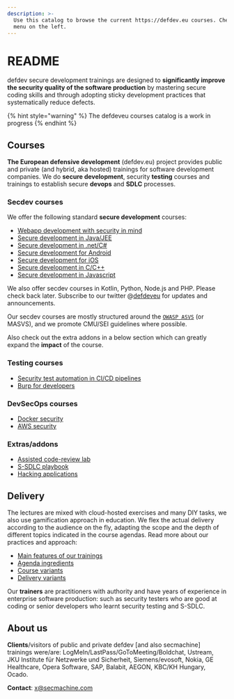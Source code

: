 ```yaml
---
description: >-
  Use this catalog to browse the current https://defdev.eu courses. Check the
  menu on the left.
---
```


# README

defdev secure development trainings are designed to **significantly improve the security quality of the software production** by mastering secure coding skills and through adopting sticky development practices that systematically reduce defects.

{% hint style="warning" %}
The defdeveu courses catalog is a work in progress
{% endhint %}

## Courses

**The European defensive development** \(defdev.eu\) project provides public and private \(and hybrid, aka hosted\) trainings for software development companies. We do **secure development**, security **testing** courses and trainings to establish secure **devops** and **SDLC** processes. 

### Secdev courses

We offer the following standard **secure development** courses:

* [Webapp development with security in mind](secdev-courses/webapp-secure-development.md)
* [Secure development in Java/JEE](secdev-courses/secure-development-in-java.md)
* [Secure development in .net/C\#](secdev-courses/secure-development-in-.net.md)
* [Secure development for Android](secdev-courses/secure-development-for-android.md)
* [Secure development for iOS](secdev-courses/secure-development-for-ios.md)
* [Secure development in C/C++](secdev-courses/secure-development-in-cpp.md)
* [Secure development in Javascript](modules/language-specific-modules/js-specific.md)

We also offer secdev courses in Kotlin, Python, Node.js and PHP. Please check back later. Subscribe to our twitter @[defdeveu](https://twitter.com/defdeveu) for updates and announcements.

Our secdev courses are mostly structured around the [`OWASP ASVS`](https://github.com/OWASP/ASVS) \(or MASVS\), and we promote CMU/SEI guidelines where possible.

Also check out the extra addons in a below section which can greatly expand the **impact** of the course.

### Testing courses

* [Security test automation in CI/CD pipelines](testing-courses/security-test-automation-in-ci-cd-pipelines.md)
* [Burp for developers](testing-courses/burp.md)

### DevSecOps courses

* [Docker security](devsecops-courses/docker-security.md)
* [AWS security](devsecops-courses/aws-security.md)

### Extras/addons

* [Assisted code-review lab](modules/assisted-code-review-lab.md)
* [S-SDLC playbook](modules/s-sdlc-playbook.md)
* [Hacking applications](modules/hacking-applications.md)

## Delivery

The lectures are mixed with cloud-hosted exercises and many DIY tasks, we also use gamification approach in education. We flex the actual delivery according to the audience on the fly, adapting the scope and the depth of different topics indicated in the course agendas. Read more about our practices and approach:

* [Main features of our trainings](delivery/main-features.md)
* [Agenda ingredients](delivery/agenda-ingredients.md)
* [Course variants](delivery/course-variants.md)
* [Delivery variants](delivery/delivery-variants.md)

Our **trainers** are practitioners with authority and have years of experience in enterprise software production: such as security testers who are good at coding or senior developers who learnt security testing and S-SDLC.

## About us

**Clients**/visitors of public and private defdev \[and also secmachine\] trainings were/are: LogMeIn/LastPass/GoToMeeting/Boldchat, Ustream, JKU Institute für Netzwerke und Sicherheit, Siemens/evosoft, Nokia, GE Healthcare, Opera Software, SAP, Balabit, AEGON, KBC/KH Hungary, Ocado.

**Contact**: x@secmachine.com

